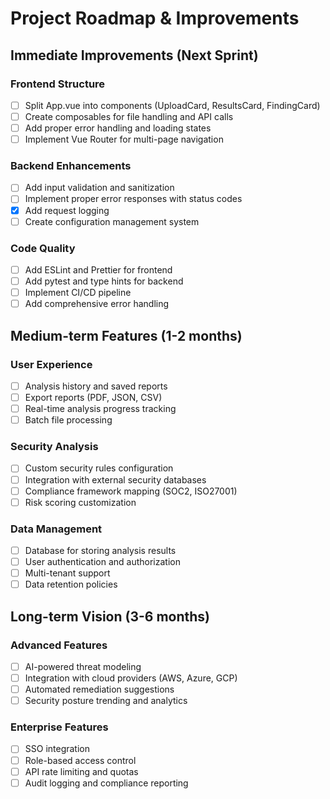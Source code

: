 # Project Roadmap & Improvements

## Immediate Improvements (Next Sprint)

### Frontend Structure
- [ ] Split App.vue into components (UploadCard, ResultsCard, FindingCard)
- [ ] Create composables for file handling and API calls
- [ ] Add proper error handling and loading states
- [ ] Implement Vue Router for multi-page navigation

### Backend Enhancements
- [ ] Add input validation and sanitization
- [ ] Implement proper error responses with status codes
- [x] Add request logging
- [ ] Create configuration management system

### Code Quality
- [ ] Add ESLint and Prettier for frontend
- [ ] Add pytest and type hints for backend
- [ ] Implement CI/CD pipeline
- [ ] Add comprehensive error handling

## Medium-term Features (1-2 months)

### User Experience
- [ ] Analysis history and saved reports
- [ ] Export reports (PDF, JSON, CSV)
- [ ] Real-time analysis progress tracking
- [ ] Batch file processing

### Security Analysis
- [ ] Custom security rules configuration
- [ ] Integration with external security databases
- [ ] Compliance framework mapping (SOC2, ISO27001)
- [ ] Risk scoring customization

### Data Management
- [ ] Database for storing analysis results
- [ ] User authentication and authorization
- [ ] Multi-tenant support
- [ ] Data retention policies

## Long-term Vision (3-6 months)

### Advanced Features
- [ ] AI-powered threat modeling
- [ ] Integration with cloud providers (AWS, Azure, GCP)
- [ ] Automated remediation suggestions
- [ ] Security posture trending and analytics

### Enterprise Features
- [ ] SSO integration
- [ ] Role-based access control
- [ ] API rate limiting and quotas
- [ ] Audit logging and compliance reporting